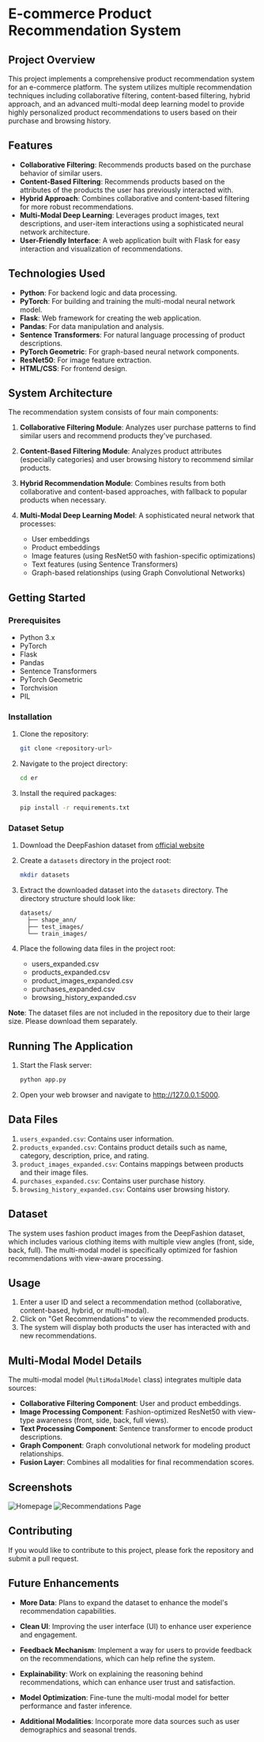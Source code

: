 # E-commerce Product Recommendation System

## Project Overview
This project implements a comprehensive product recommendation system for an e-commerce platform. The system utilizes multiple recommendation techniques including collaborative filtering, content-based filtering, hybrid approach, and an advanced multi-modal deep learning model to provide highly personalized product recommendations to users based on their purchase and browsing history.

## Features
- **Collaborative Filtering**: Recommends products based on the purchase behavior of similar users.
- **Content-Based Filtering**: Recommends products based on the attributes of the products the user has previously interacted with.
- **Hybrid Approach**: Combines collaborative and content-based filtering for more robust recommendations.
- **Multi-Modal Deep Learning**: Leverages product images, text descriptions, and user-item interactions using a sophisticated neural network architecture.
- **User-Friendly Interface**: A web application built with Flask for easy interaction and visualization of recommendations.

## Technologies Used
- **Python**: For backend logic and data processing.
- **PyTorch**: For building and training the multi-modal neural network model.
- **Flask**: Web framework for creating the web application.
- **Pandas**: For data manipulation and analysis.
- **Sentence Transformers**: For natural language processing of product descriptions.
- **PyTorch Geometric**: For graph-based neural network components.
- **ResNet50**: For image feature extraction.
- **HTML/CSS**: For frontend design.

## System Architecture
The recommendation system consists of four main components:

1. **Collaborative Filtering Module**: Analyzes user purchase patterns to find similar users and recommend products they've purchased.

2. **Content-Based Filtering Module**: Analyzes product attributes (especially categories) and user browsing history to recommend similar products.

3. **Hybrid Recommendation Module**: Combines results from both collaborative and content-based approaches, with fallback to popular products when necessary.

4. **Multi-Modal Deep Learning Model**: A sophisticated neural network that processes:
   - User embeddings
   - Product embeddings
   - Image features (using ResNet50 with fashion-specific optimizations)
   - Text features (using Sentence Transformers)
   - Graph-based relationships (using Graph Convolutional Networks)

## Getting Started

### Prerequisites
- Python 3.x
- PyTorch
- Flask
- Pandas
- Sentence Transformers
- PyTorch Geometric
- Torchvision
- PIL

### Installation
1. Clone the repository:
   ```bash
   git clone <repository-url>
   ```

2. Navigate to the project directory:
   ```bash
   cd er
   ```

3. Install the required packages:
   ```bash
   pip install -r requirements.txt
   ```

### Dataset Setup
1. Download the DeepFashion dataset from [official website](http://mmlab.ie.cuhk.edu.hk/projects/DeepFashion.html)

2. Create a `datasets` directory in the project root:
   ```bash
   mkdir datasets
   ```

3. Extract the downloaded dataset into the `datasets` directory. The directory structure should look like:
   ```
   datasets/
     ├── shape_ann/
     ├── test_images/
     └── train_images/
   ```

4. Place the following data files in the project root:
   - users_expanded.csv
   - products_expanded.csv
   - product_images_expanded.csv
   - purchases_expanded.csv
   - browsing_history_expanded.csv

**Note**: The dataset files are not included in the repository due to their large size. Please download them separately.

## Running The Application
1. Start the Flask server:
   ```bash
   python app.py
   ```

2. Open your web browser and navigate to http://127.0.0.1:5000.

## Data Files
1. `users_expanded.csv`: Contains user information.
2. `products_expanded.csv`: Contains product details such as name, category, description, price, and rating.
3. `product_images_expanded.csv`: Contains mappings between products and their image files.
4. `purchases_expanded.csv`: Contains user purchase history.
5. `browsing_history_expanded.csv`: Contains user browsing history.

## Dataset
The system uses fashion product images from the DeepFashion dataset, which includes various clothing items with multiple view angles (front, side, back, full). The multi-modal model is specifically optimized for fashion recommendations with view-aware processing.

## Usage
1. Enter a user ID and select a recommendation method (collaborative, content-based, hybrid, or multi-modal).
2. Click on "Get Recommendations" to view the recommended products.
3. The system will display both products the user has interacted with and new recommendations.

## Multi-Modal Model Details
The multi-modal model (`MultiModalModel` class) integrates multiple data sources:

- **Collaborative Filtering Component**: User and product embeddings.
- **Image Processing Component**: Fashion-optimized ResNet50 with view-type awareness (front, side, back, full views).
- **Text Processing Component**: Sentence transformer to encode product descriptions.
- **Graph Component**: Graph convolutional network for modeling product relationships.
- **Fusion Layer**: Combines all modalities for final recommendation scores.

## Screenshots
![Homepage](images/homepage.png)
![Recommendations Page](images/recommendations.png)

## Contributing
If you would like to contribute to this project, please fork the repository and submit a pull request.

## Future Enhancements

- **More Data**: Plans to expand the dataset to enhance the model's recommendation capabilities.
  
- **Clean UI**: Improving the user interface (UI) to enhance user experience and engagement.

- **Feedback Mechanism**: Implement a way for users to provide feedback on the recommendations, which can help refine the system.

- **Explainability**: Work on explaining the reasoning behind recommendations, which can enhance user trust and satisfaction.

- **Model Optimization**: Fine-tune the multi-modal model for better performance and faster inference.

- **Additional Modalities**: Incorporate more data sources such as user demographics and seasonal trends.



   
